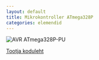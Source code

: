 ```yaml
---
layout: default
title: Mikrokontroller ATmega328P
categories: elemendid
---
```

![AVR ATmega328P-PU](atmega328p-pu.jpg)

[Tootja koduleht](http://www.atmel.com/devices/atmega328p.aspx)

